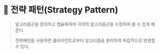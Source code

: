 # 🤺 전략 패턴(Strategy Pattern)
> 알고리즘군을 정의하고 캡슐화하여 각각의 알고리즘군을 수정하여 쓸 수 있게 해준다.
> 
> 전략패턴을 사용하면 클라이언트로부터 알고리즘을 분리하여 독립적으로 변경할 수 있다.
